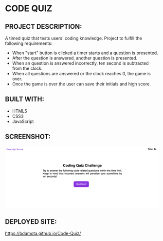 # CODE QUIZ
## PROJECT DESCRIPTION:
A timed quiz that tests users' coding knowledge. Project to fulfill the following requirements:

* When "start" button is clicked a timer starts and a question is presented.
* After the question is answered, another question is presented. 
* When an question is answered incorrectly, ten second is subtracted from the clock.
* When all questions are answered or the clock reaches 0, the game is over. 
* Once the game is over the user can save their initials and high score. 

## BUILT WITH:
* HTML5
* CSS3
* JavaScript

## SCREENSHOT:
![image](https://github.com/bdamota/Code-Quiz/blob/master/Screen%20Shot%202020-07-21%20at%2010.47.30%20PM.png)

## DEPLOYED SITE:
https://bdamota.github.io/Code-Quiz/
